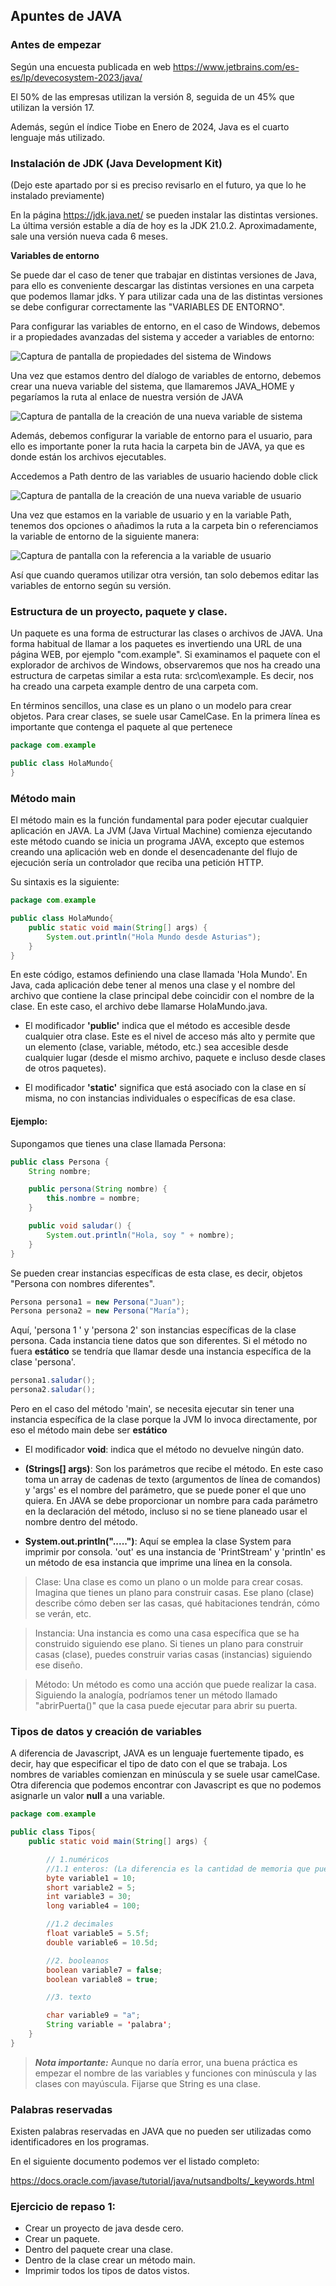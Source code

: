 ## Apuntes de JAVA

### Antes de empezar

Según una encuesta publicada en web https://www.jetbrains.com/es-es/lp/devecosystem-2023/java/

El 50% de las empresas utilizan la versión 8, seguida de un 45% que utilizan la versión 17.

Además, según el índice Tiobe en Enero de 2024, Java es el cuarto lenguaje más utilizado.

### Instalación de JDK (Java Development Kit)

(Dejo este apartado por si es preciso revisarlo en el futuro, ya que lo he instalado previamente)

En la página https://jdk.java.net/ se pueden instalar las distintas versiones. La última versión estable a día de hoy es la JDK 21.0.2. Aproximadamente, sale una versión nueva cada 6 meses.

**Variables de entorno**

Se puede dar el caso de tener que trabajar en distintas versiones de Java, para ello es conveniente descargar las distintas versiones en una carpeta que podemos llamar jdks. Y para utilizar cada una de las distintas versiones se debe configurar correctamente las "VARIABLES DE ENTORNO".

Para configurar las variables de entorno, en el caso de Windows, debemos ir a propiedades avanzadas del sistema y acceder a variables de entorno:

![Captura de pantalla de propiedades del sistema de Windows](image.png)

Una vez que estamos dentro del díalogo de variables de entorno, debemos crear una nueva variable del sistema, que llamaremos JAVA_HOME y pegaríamos la ruta al enlace de nuestra versión de JAVA

![Captura de pantalla de la creación de una nueva variable de sistema](image-2.png)

Además, debemos configurar la variable de entorno para el usuario, para ello es importante poner la ruta hacia la carpeta bin de JAVA, ya que es donde están los archivos ejecutables.

Accedemos a Path dentro de las variables de usuario haciendo doble click

![Captura de pantalla de la creación de una nueva variable de usuario](image-3.png)

Una vez que estamos en la variable de usuario y en la variable Path, tenemos dos opciones o añadimos la ruta a la carpeta bin o referenciamos la variable de entorno de la siguiente manera:

![Captura de pantalla con la referencia a la variable de usuario](image-4.png)

Así que cuando queramos utilizar otra versión, tan solo debemos editar las variables de entorno según su versión.

### Estructura de un proyecto, paquete y clase.

Un paquete es una forma de estructurar las clases o archivos de JAVA. Una forma habitual de llamar a los paquetes es invertiendo una URL de una página WEB, por ejemplo "com.example". Si examinamos el paquete con el explorador de archivos de Windows, observaremos que nos ha creado una estructura de carpetas similar a esta ruta: src\com\example. Es decir, nos ha creado una carpeta example dentro de una carpeta com.

En términos sencillos, una clase es un plano o un modelo para crear objetos. Para crear clases, se suele usar CamelCase. En la primera línea es importante que contenga el paquete al que pertenece

```java
package com.example

public class HolaMundo{
}
```

### Método main

El método main es la función fundamental para poder ejecutar cualquier aplicación en JAVA. La JVM (Java Virtual Machine) comienza ejecutando este método cuando se inicia un programa JAVA, excepto que estemos creando una aplicación web en donde el desencadenante del flujo de ejecución sería un controlador que reciba una petición HTTP.

Su sintaxis es la siguiente:

```java
package com.example

public class HolaMundo{
    public static void main(String[] args) {
        System.out.println("Hola Mundo desde Asturias");
    }
}
```

En este código, estamos definiendo una clase llamada 'Hola Mundo'. En Java, cada aplicación debe tener al menos una clase y el nombre del archivo que contiene la clase principal debe coincidir con el nombre de la clase. En este caso, el archivo debe llamarse HolaMundo.java.

- El modificador **'public'** indica que el método es accesible desde cualquier otra clase. Este es el nivel de acceso más alto y permite que un elemento (clase, variable, método, etc.) sea accesible desde cualquier lugar (desde el mismo archivo, paquete e incluso desde clases de otros paquetes).

- El modificador **'static'** significa que está asociado con la clase en sí misma, no con instancias individuales o específicas de esa clase.

#### Ejemplo:

Supongamos que tienes una clase llamada Persona:

```java
public class Persona {
    String nombre;

    public persona(String nombre) {
        this.nombre = nombre;
    }

    public void saludar() {
        System.out.println("Hola, soy " + nombre);
    }
}
```

Se pueden crear instancias específicas de esta clase, es decir, objetos "Persona con nombres diferentes".

```java
Persona persona1 = new Persona("Juan");
Persona persona2 = new Persona("María");
```

Aquí, 'persona 1 ' y 'persona 2' son instancias específicas de la clase persona. Cada instancia tiene datos que son diferentes. Si el método no fuera **estático** se tendría que llamar desde una instancia específica de la clase 'persona'.

```java
persona1.saludar();
persona2.saludar();
```
Pero en el caso del método 'main', se necesita ejecutar sin tener una instancia específica de la clase porque la JVM lo invoca directamente, por eso el método main debe ser **estático**

- El modificador **void**: indica que el método no devuelve ningún dato.
- **(Strings[] args)**: Son los parámetros que recibe el método. En este caso toma un array de cadenas de texto (argumentos de línea de comandos) y 'args' es el nombre del parámetro, que se puede poner el que uno quiera. En JAVA se debe proporcionar un nombre para cada parámetro en la declaración del método, incluso si no se tiene planeado usar el nombre dentro del método.

- **System.out.println(".....")**: Aquí se emplea la clase System para imprimir por consola. 'out' es una instancia de 'PrintStream' y 'println' es un método de esa instancia que imprime una línea en la consola.

 
> Clase: Una clase es como un plano o un molde para crear cosas. Imagina que tienes un plano para construir casas. Ese plano (clase) describe cómo deben ser las casas, qué habitaciones tendrán, cómo se verán, etc.

> Instancia: Una instancia es como una casa específica que se ha construido siguiendo ese plano. Si tienes un plano para construir casas (clase), puedes construir varias casas (instancias) siguiendo ese diseño.

> Método: Un método es como una acción que puede realizar la casa. Siguiendo la analogía, podríamos tener un método llamado "abrirPuerta()" que la casa puede ejecutar para abrir su puerta.


### Tipos de datos y creación de variables

A diferencia de Javascript, JAVA es un lenguaje fuertemente tipado, es decir, hay que especificar el tipo de dato con el que se trabaja.
Los nombres de variables comienzan en minúscula y se suele usar camelCase. Otra diferencia que podemos encontrar con Javascript es que no podemos asignarle un valor **null** a una variable.

```java
package com.example

public class Tipos{
    public static void main(String[] args) {

        // 1.numéricos
        //1.1 enteros: (La diferencia es la cantidad de memoria que pueden ocupar, los más usados son int y long)
        byte variable1 = 10;
        short variable2 = 5;
        int variable3 = 30;
        long variable4 = 100;

        //1.2 decimales
        float variable5 = 5.5f;
        double variable6 = 10.5d;

        //2. booleanos
        boolean variable7 = false;
        boolean variable8 = true;

        //3. texto

        char variable9 = "a";
        String variable = 'palabra';
    }
}
```

> ***Nota importante:*** Aunque no daría error, una buena práctica es empezar el nombre de las variables y funciones con minúscula y las clases con mayúscula. Fijarse que String es una clase.


### Palabras reservadas

Existen palabras reservadas en JAVA que no pueden ser utilizadas como identificadores en los programas.

En el siguiente documento podemos ver el listado completo:

https://docs.oracle.com/javase/tutorial/java/nutsandbolts/_keywords.html

### Ejercicio de repaso 1:

- Crear un proyecto de java desde cero.
- Crear un paquete.
- Dentro del paquete crear una clase.
- Dentro de la clase crear un método main.
- Imprimir todos los tipos de datos vistos.